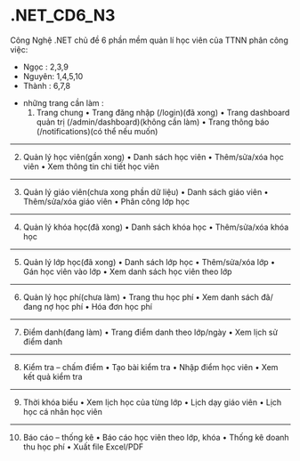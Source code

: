 # .NET_CD6_N3
Công Nghệ .NET chủ đề 6 phần mềm quản lí học viên của TTNN
phân công việc:
- Ngọc :
2,3,9
- Nguyên:
1,4,5,10
- Thành :
6,7,8
* những trang cần làm :
  1. Trang chung
•	Trang đăng nhập (/login)(đã xong)
•	Trang dashboard quản trị (/admin/dashboard)(không cần làm)
•	Trang thông báo (/notifications)(có thể nếu muốn)
________________________________________
2. Quản lý học viên(gần xong)
•	Danh sách học viên
•	Thêm/sửa/xóa học viên
•	Xem thông tin chi tiết học viên
________________________________________
3. Quản lý giáo viên(chưa xong phần dữ liệu)
•	Danh sách giáo viên
•	Thêm/sửa/xóa giáo viên
•	Phân công lớp học
________________________________________
4. Quản lý khóa học(đã xong)
•	Danh sách khóa học
•	Thêm/sửa/xóa khóa học
________________________________________
5. Quản lý lớp học(đã xong)
•	Danh sách lớp học
•	Thêm/sửa/xóa lớp
•	Gán học viên vào lớp
•	Xem danh sách học viên theo lớp
________________________________________
6. Quản lý học phí(chưa làm)
•	Trang thu học phí
•	Xem danh sách đã/đang nợ học phí
•	Hóa đơn học phí
________________________________________
7. Điểm danh(đang làm)
•	Trang điểm danh theo lớp/ngày
•	Xem lịch sử điểm danh
________________________________________
8. Kiểm tra – chấm điểm
•	Tạo bài kiểm tra
•	Nhập điểm học viên
•	Xem kết quả kiểm tra
________________________________________
9. Thời khóa biểu
•	Xem lịch học của từng lớp
•	Lịch dạy giáo viên
•	Lịch học cá nhân học viên
________________________________________
10. Báo cáo – thống kê
•	Báo cáo học viên theo lớp, khóa
•	Thống kê doanh thu học phí
•	Xuất file Excel/PDF


